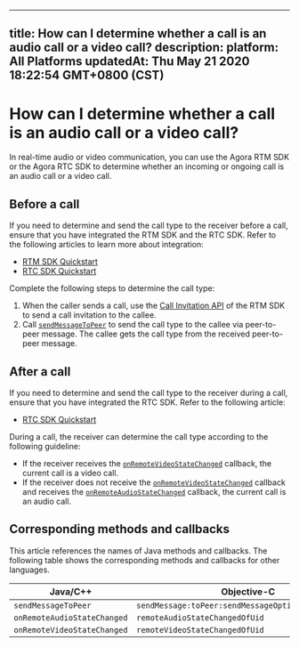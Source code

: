 
---
title: How can I determine whether a call is an audio call or a video call?
description: 
platform: All Platforms
updatedAt: Thu May 21 2020 18:22:54 GMT+0800 (CST)
---
# How can I determine whether a call is an audio call or a video call?
In real-time audio or video communication, you can use the Agora RTM SDK or the Agora RTC SDK to determine whether an incoming or ongoing call is an audio call or a video call.

## Before a call

If you need to determine and send the call type to the receiver before a call, ensure that you have integrated the RTM SDK and the RTC SDK. Refer to the following articles to learn more about integration:

- [RTM SDK Quickstart](https://docs.agora.io/en/Real-time-Messaging/messaging_android?platform=Android)
- [RTC SDK Quickstart](https://docs.agora.io/en/Interactive%20Broadcast/start_live_android?platform=Android)

Complete the following steps to determine the call type:

1. When the caller sends a call, use the [Call Invitation API](../../en/Real-time-Messaging/call_invite_android.md) of the RTM SDK to send a call invitation to the callee.
2. Call [`sendMessageToPeer`](https://docs.agora.io/en/Real-time-Messaging/API%20Reference/RTM_java/classio_1_1agora_1_1rtm_1_1_rtm_client.html#a729079805644b3307297fb2e902ab4c9) to send the call type to the callee via peer-to-peer message. The callee gets the call type from the received peer-to-peer message.

## After a call

If you need to determine and send the call type to the receiver during a call, ensure that you have integrated the RTC SDK. Refer to the following article:

- [RTC SDK Quickstart](https://docs.agora.io/en/Interactive%20Broadcast/start_live_android?platform=Android)

During a call, the receiver can determine the call type according to the following guideline:

- If the receiver receives the [`onRemoteVideoStateChanged`](https://docs.agora.io/en/Video/API%20Reference/java/classio_1_1agora_1_1rtc_1_1_i_rtc_engine_event_handler.html#a93ebe88d2544253bf4b13faf34873131) callback, the current call is a video call.
- If the receiver does not receive the [`onRemoteVideoStateChanged`](https://docs.agora.io/en/Video/API%20Reference/java/classio_1_1agora_1_1rtc_1_1_i_rtc_engine_event_handler.html#a93ebe88d2544253bf4b13faf34873131) callback and receives the [`onRemoteAudioStateChanged`](https://docs.agora.io/cn/Video/API%20Reference/java/classio_1_1agora_1_1rtc_1_1_i_rtc_engine_event_handler.html#a24fd6b0d12214f6bc6fa7a9b6235aeff) callback, the current call is an audio call.

## Corresponding methods and callbacks

This article references the names of Java methods and callbacks. The following table shows the corresponding methods and callbacks for other languages.

| Java/C++                  | Objective-C                                       | JavaScript          |
| ------------------------- | ------------------------------------------------- | ------------------- |
| `sendMessageToPeer`         | `sendMessage:toPeer:sendMessageOptions:completion:` | `sendMessage`         |
| `onRemoteAudioStateChanged` | `remoteAudioStateChangedOfUid`                      | `getRemoteAudioStats` |
| `onRemoteVideoStateChanged` | `remoteVideoStateChangedOfUid`                      | `getRemoteVideoStats` |
